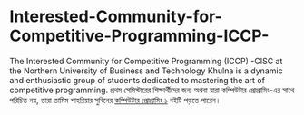 # Interested-Community-for-Competitive-Programming-ICCP-
The Interested Community for Competitive Programming (ICCP) -CISC at the Northern University of Business and Technology Khulna is a dynamic and enthusiastic group of students dedicated to mastering the art of competitive programming. 
প্রথম সেমিস্টারের শিক্ষার্থীদের জন্য অথবা যারা কম্পিউটার প্রোগ্রামিং-এর সাথে পরিচিত নয়, তারা তামিম শাহরিয়ার সুবিনের [কম্পিউটার প্রোগ্রামিং ১](cpResources/cProgramming) বইটি পড়তে পারেন।
